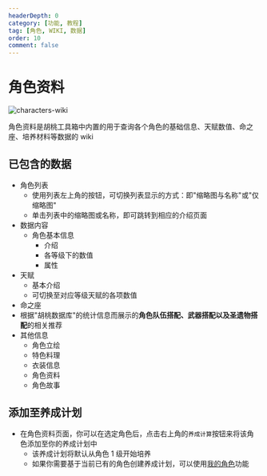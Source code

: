 ```yaml
---
headerDepth: 0
category: [功能, 教程]
tag: [角色, WIKI, 数据]
order: 10
comment: false
---
```


# 角色资料

![characters-wiki](https://img.alicdn.com/imgextra/i4/1797064093/O1CN011A6QZM1g6dyEd2Bzu_!!1797064093.png_.webp)

角色资料是胡桃工具箱中内置的用于查询各个角色的基础信息、天赋数值、命之座、培养材料等数据的 wiki

## 已包含的数据

- 角色列表
  - 使用列表左上角的按钮，可切换列表显示的方式：即"缩略图与名称"或"仅缩略图"
  - 单击列表中的缩略图或名称，即可跳转到相应的介绍页面
- 数据内容
  - 角色基本信息
    - 介绍
    - 各等级下的数值
    - 属性
- 天赋
  - 基本介绍
  - 可切换至对应等级天赋的各项数值
- 命之座
- 根据"胡桃数据库"的统计信息而展示的**角色队伍搭配、武器搭配以及圣遗物搭配**的相关推荐
- 其他信息
  - 角色立绘
  - 特色料理
  - 衣装信息
  - 角色资料
  - 角色故事

## 添加至养成计划

- 在角色资料页面，你可以在选定角色后，点击右上角的`养成计算`按钮来将该角色添加至你的养成计划中
  - 该养成计划将默认从角色 1 级开始培养
  - 如果你需要基于当前已有的角色创建养成计划，可以使用[我的角色](character-data.md)功能
